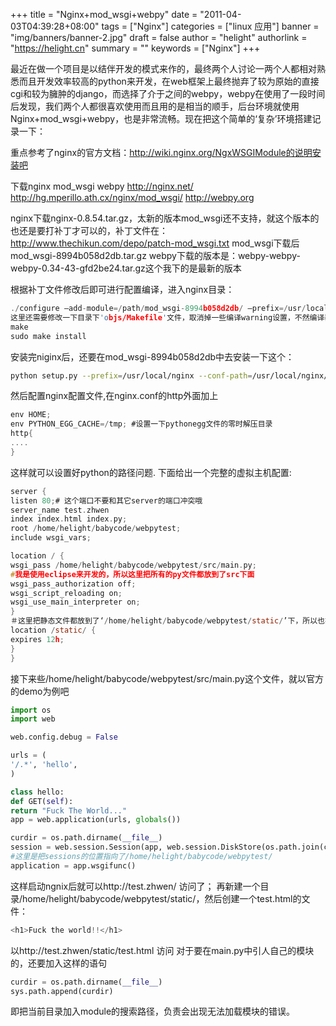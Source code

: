 +++
title = "Nginx+mod_wsgi+webpy"
date = "2011-04-03T04:39:28+08:00"
tags = ["Nginx"]
categories = ["linux 应用"]
banner = "img/banners/banner-2.jpg"
draft = false
author = "helight"
authorlink = "https://helight.cn"
summary = ""
keywords = ["Nginx"]
+++

最近在做一个项目是以结伴开发的模式来作的，最终两个人讨论一两个人都相对熟悉而且开发效率较高的python来开发，在web框架上最终抛弃了较为原始的直接cgi和较为臃肿的django，而选择了介于之间的webpy，webpy在使用了一段时间后发现，我们两个人都很喜欢使用而且用的是相当的顺手，后台环境就使用Nginx+mod_wsgi+webpy，也是非常流畅。现在把这个简单的‘复杂’环境搭建记录一下：
<!--more-->
重点参考了nginx的官方文档：http://wiki.nginx.org/NgxWSGIModule的说明安装吧
<!--more-->
下载nginx mod_wsgi webpy
http://nginx.net/
http://hg.mperillo.ath.cx/nginx/mod_wsgi/
http://webpy.org

nginx下载nginx-0.8.54.tar.gz，太新的版本mod_wsgi还不支持，就这个版本的也还是要打补丁才可以的，补丁文件在：
http://www.thechikun.com/depo/patch-mod_wsgi.txt
mod_wsgi下载后mod_wsgi-8994b058d2db.tar.gz
webpy下载的版本是：webpy-webpy-webpy-0.34-43-gfd2be24.tar.gz这个我下的是最新的版本

根据补丁文件修改后即可进行配置编译，进入nginx目录：
```c
./configure —add-module=/path/mod_wsgi-8994b058d2db/ —prefix=/usr/local/nginx
这里还需要修改一下目录下'objs/Makefile'文件，取消掉一些编译warning设置，不然编译器会把warning也认为是error来处理。
make
sudo make install
```
安装完niginx后，还要在mod_wsgi-8994b058d2db中去安装一下这个：
```sh
python setup.py --prefix=/usr/local/nginx --conf-path=/usr/local/nginx/conf --sbin-path=/usr/local/nginx/sbin
```
然后配置nginx配置文件,在nginx.conf的http外面加上
```c
env HOME;
env PYTHON_EGG_CACHE=/tmp; #设置一下pythonegg文件的零时解压目录
http{
....
}
```
这样就可以设置好python的路径问题.
下面给出一个完整的虚拟主机配置:
```c
server {
listen 80;# 这个端口不要和其它server的端口冲突哦
server_name test.zhwen
index index.html index.py;
root /home/helight/babycode/webpytest;
include wsgi_vars;

location / {
wsgi_pass /home/helight/babycode/webpytest/src/main.py;
#我是使用eclipse来开发的，所以这里把所有的py文件都放到了src下面
wsgi_pass_authorization off;
wsgi_script_reloading on;
wsgi_use_main_interpreter on;
}
＃这里把静态文件都放到了‘/home/helight/babycode/webpytest/static/’下，所以也指定了这个目录的访问，这个目录下既可以放图片，js，css，html等文件了
location /static/ {
expires 12h;
}
}
```
接下来些/home/helight/babycode/webpytest/src/main.py这个文件，就以官方的demo为例吧
```python
import os
import web

web.config.debug = False

urls = (
'/.*', 'hello',
)

class hello:
def GET(self):
return "Fuck The World..."
app = web.application(urls, globals())

curdir = os.path.dirname(__file__)
session = web.session.Session(app, web.session.DiskStore(os.path.join(curdir+"../",'sessions')),)
#这里是把sessions的位置指向了/home/helight/babycode/webpytest/
application = app.wsgifunc()
```
这样启动ngnix后就可以http://test.zhwen/  访问了；
再新建一个目录/home/helight/babycode/webpytest/static/，然后创建一个test.html的文件：
```c
<h1>Fuck the world!!</h1>
```
以http://test.zhwen/static/test.html 访问
对于要在main.py中引人自己的模块的，还要加入这样的语句
```python
curdir = os.path.dirname(__file__)
sys.path.append(curdir)
```
即把当前目录加入module的搜索路径，负责会出现无法加载模块的错误。